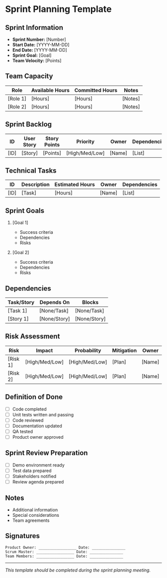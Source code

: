 # Sprint Planning Template

## Sprint Information
- **Sprint Number:** [Number]
- **Start Date:** [YYYY-MM-DD]
- **End Date:** [YYYY-MM-DD]
- **Sprint Goal:** [Goal]
- **Team Velocity:** [Points]

## Team Capacity
| Role | Available Hours | Committed Hours | Notes |
|------|----------------|-----------------|-------|
| [Role 1] | [Hours] | [Hours] | [Notes] |
| [Role 2] | [Hours] | [Hours] | [Notes] |

## Sprint Backlog
| ID | User Story | Story Points | Priority | Owner | Dependencies |
|----|------------|--------------|----------|-------|--------------|
| [ID] | [Story] | [Points] | [High/Med/Low] | [Name] | [List] |

## Technical Tasks
| ID | Description | Estimated Hours | Owner | Dependencies |
|----|-------------|-----------------|-------|--------------|
| [ID] | [Task] | [Hours] | [Name] | [List] |

## Sprint Goals
1. [Goal 1]
   - Success criteria
   - Dependencies
   - Risks

2. [Goal 2]
   - Success criteria
   - Dependencies
   - Risks

## Dependencies
| Task/Story | Depends On | Blocks |
|------------|------------|--------|
| [Task 1] | [None/Task] | [None/Task] |
| [Story 1] | [None/Story] | [None/Story] |

## Risk Assessment
| Risk | Impact | Probability | Mitigation | Owner |
|------|--------|------------|------------|-------|
| [Risk 1] | [High/Med/Low] | [High/Med/Low] | [Plan] | [Name] |
| [Risk 2] | [High/Med/Low] | [High/Med/Low] | [Plan] | [Name] |

## Definition of Done
- [ ] Code completed
- [ ] Unit tests written and passing
- [ ] Code reviewed
- [ ] Documentation updated
- [ ] QA tested
- [ ] Product owner approved

## Sprint Review Preparation
- [ ] Demo environment ready
- [ ] Test data prepared
- [ ] Stakeholders notified
- [ ] Review agenda prepared

## Notes
- Additional information
- Special considerations
- Team agreements

## Signatures
```
Product Owner: _________________ Date: _______________
Scrum Master: _________________ Date: _______________
Team Members: _________________ Date: _______________
```

---
*This template should be completed during the sprint planning meeting.* 